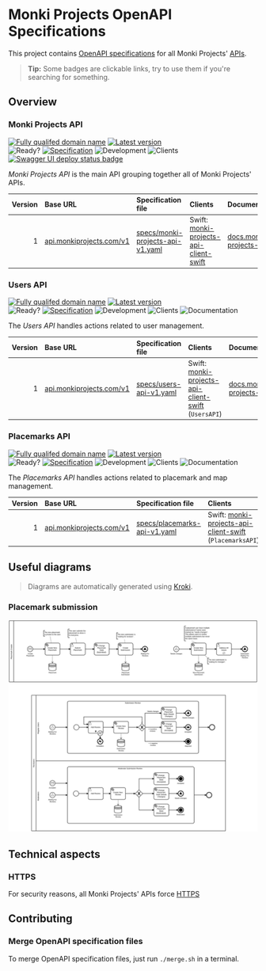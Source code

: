 # Monki Projects OpenAPI Specifications

This project contains [OpenAPI specifications](https://swagger.io/specification/)
for all Monki Projects' [APIs](https://en.wikipedia.org/wiki/API).

> **Tip:** Some badges are clickable links, try to use them if you're searching for something.

## Overview

### Monki Projects API

[![Fully qualifed domain name](https://img.shields.io/badge/base-api.monkiprojects.com-informational)](https://api.monkiprojects.com)
[![Latest version](https://img.shields.io/badge/latest-1.0.0-informational)](https://api.monkiprojects.com/v1)  
![Ready?](https://img.shields.io/badge/ready%3F-NO-critical)
[![Specification](https://img.shields.io/badge/specification-AUTO-success)](./specs/monki-projects-api-v1.yaml)
![Development](https://img.shields.io/badge/development-Up_To_Date-success)
![Clients](https://img.shields.io/badge/clients-AUTO-success)
[![Swagger UI deploy status badge](https://github.com/MonkiProjects/monki-projects-api-specs/actions/workflows/swagger-ui.yml/badge.svg)](https://github.com/MonkiProjects/monki-projects-api-specs/actions/workflows/swagger-ui.yml)

*Monki Projects API* is the main API grouping together all of Monki Projects' APIs.

| Version | Base URL | Specification file | Clients | Documentation |
| ------: | :------- | :----------------- | :----- | :------------ |
| 1       | [api.monkiprojects.com/v1](https://api.monkiprojects.com/v1) | [specs/monki-projects-api-v1.yaml](./specs/monki-projects-api-v1.yaml) | Swift: [monki-projects-api-client-swift](https://github.com/MonkiProjects/monki-projects-api-client-swift) | [docs.monkiprojects.com/monki-projects-api-specs](https://docs.monkiprojects.com/monki-projects-api-specs/) |

### Users API

[![Fully qualifed domain name](https://img.shields.io/badge/base-api.monkiprojects.com-informational)](https://api.monkiprojects.com)
[![Latest version](https://img.shields.io/badge/latest-1.0.0-informational)](https://api.monkiprojects.com/v1)  
![Ready?](https://img.shields.io/badge/ready%3F-YES-success)
[![Specification](https://img.shields.io/badge/specification-Almost_Ready-important)](./specs/users-api-v1.yaml)
![Development](https://img.shields.io/badge/development-Up_To_Date-success)
![Clients](https://img.shields.io/badge/clients-AUTO-success)
![Documentation](https://img.shields.io/badge/documentation-AUTO-success)

The *Users API* handles actions related to user management.

| Version | Base URL | Specification file | Clients | Documentation |
| ------: | :------- | :----------------- | :----- | :------------ |
| 1       | [api.monkiprojects.com/v1](https://api.monkiprojects.com/v1) | [specs/users-api-v1.yaml](./specs/users-api-v1.yaml) | Swift: [monki-projects-api-client-swift](https://github.com/MonkiProjects/monki-projects-api-client-swift) (`UsersAPI`) | [docs.monkiprojects.com/monki-projects-api-specs](https://docs.monkiprojects.com/monki-projects-api-specs/) |

### Placemarks API

[![Fully qualifed domain name](https://img.shields.io/badge/base-api.monkiprojects.com-informational)](https://api.monkiprojects.com)
[![Latest version](https://img.shields.io/badge/latest-1.0.0-informational)](https://api.monkiprojects.com/v1)  
![Ready?](https://img.shields.io/badge/ready%3F-NO-critical)
[![Specification](https://img.shields.io/badge/specification-Almost_Ready-important)](./specs/placemarks-api-v1.yaml)
![Development](https://img.shields.io/badge/development-Almost_Ready-important)
![Clients](https://img.shields.io/badge/clients-AUTO-success)
![Documentation](https://img.shields.io/badge/documentation-AUTO-success)

The *Placemarks API* handles actions related to placemark and map management.

| Version | Base URL | Specification file | Clients | Documentation |
| ------: | :------- | :----------------- | :----- | :------------ |
| 1       | [api.monkiprojects.com/v1](https://api.monkiprojects.com/v1) | [specs/placemarks-api-v1.yaml](./specs/placemarks-api-v1.yaml) | Swift: [monki-projects-api-client-swift](https://github.com/MonkiProjects/monki-projects-api-client-swift) (`PlacemarksAPI`) | [docs.monkiprojects.com/monki-projects-api-specs](https://docs.monkiprojects.com/monki-projects-api-specs/) |

## Useful diagrams

> Diagrams are automatically generated using [Kroki](https://kroki.io/).

### Placemark submission

![Placemark submission diagram](./assets/diagrams/placemark-submission.svg)

## Technical aspects

### HTTPS

For security reasons, all Monki Projects' APIs force [HTTPS](https://en.wikipedia.org/wiki/HTTPS)

## Contributing

### Merge OpenAPI specification files

To merge OpenAPI specification files, just run `./merge.sh` in a terminal.
